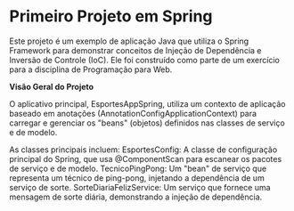 <h1>Primeiro Projeto em Spring</h1>

Este projeto é um exemplo de aplicação Java que utiliza o Spring Framework para demonstrar conceitos de Injeção de Dependência e Inversão de Controle (IoC).
Ele foi construído como parte de um exercício para a disciplina de Programação para Web.

<b>Visão Geral do Projeto</b>

O aplicativo principal, EsportesAppSpring, utiliza um contexto de aplicação baseado em anotações (AnnotationConfigApplicationContext) para carregar e gerenciar os "beans" (objetos) definidos nas classes de serviço e de modelo.

As classes principais incluem:
EsportesConfig: A classe de configuração principal do Spring, que usa @ComponentScan para escanear os pacotes de serviço e de modelo.
TecnicoPingPong: Um "bean" de serviço que representa um técnico de ping-pong, injetando a dependência de um serviço de sorte.
SorteDiariaFelizService: Um serviço que fornece uma mensagem de sorte diária, demonstrando a injeção de dependência.

